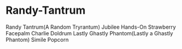 # Randy-Tantrum
Randy Tantrum(A Random Tryrantum)
Jubilee Hands-On
Strawberry Facepalm
Charlie Doldrum
Lastly Ghastly Phantom(Lastly a Ghastly Phantom)
Simile Popcorn

